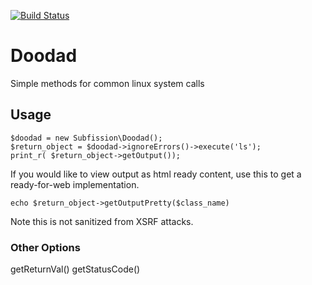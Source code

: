 [![Build Status](https://travis-ci.org/subfission/doodad.svg)](https://travis-ci.org/subfission/doodad)

# Doodad
Simple methods for common linux system calls

## Usage
    $doodad = new Subfission\Doodad();
    $return_object = $doodad->ignoreErrors()->execute('ls');
    print_r( $return_object->getOutput());
    
If you would like to view output as html ready content, use this to 
get a ready-for-web implementation.

    echo $return_object->getOutputPretty($class_name)
    
Note this is not sanitized from XSRF attacks.    

### Other Options

getReturnVal()
getStatusCode()
